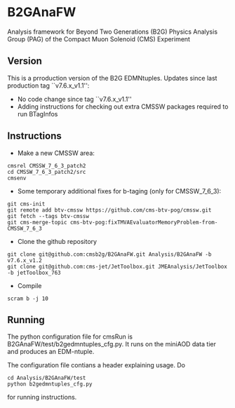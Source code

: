 # B2GAnaFW

Analysis framework for Beyond Two Generations (B2G) Physics Analysis Group (PAG) of the Compact Muon Solenoid (CMS) Experiment

## Version

This is a prroduction version of the B2G EDMNtuples. Updates since last production tag ``v7.6.x_v1.1'':
- No code change since tag ``v7.6.x_v1.1''
- Adding instructions for checking out extra CMSSW packages required to run BTagInfos

## Instructions

 * Make a new CMSSW area:
```
cmsrel CMSSW_7_6_3_patch2
cd CMSSW_7_6_3_patch2/src
cmsenv
```
 * Some temporary additional fixes for b-taging (only for CMSSW_7_6_3):
```
git cms-init
git remote add btv-cmssw https://github.com/cms-btv-pog/cmssw.git
git fetch --tags btv-cmssw
git cms-merge-topic cms-btv-pog:fixTMVAEvaluatorMemoryProblem-from-CMSSW_7_6_3 
```
 * Clone the github repository
```
git clone git@github.com:cmsb2g/B2GAnaFW.git Analysis/B2GAnaFW -b v7.6.x_v1.2
git clone git@github.com:cms-jet/JetToolbox.git JMEAnalysis/JetToolbox -b jetToolbox_763
```
 * Compile
```
scram b -j 10
```

## Running

The python configuration file for cmsRun is B2GAnaFW/test/b2gedmntuples_cfg.py. It runs on the miniAOD data tier and produces an EDM-ntuple.

The configuration file contians a header explaining usage. Do
```
cd Analysis/B2GAnaFW/test
python b2gedmntuples_cfg.py 
```

for running instructions. 

